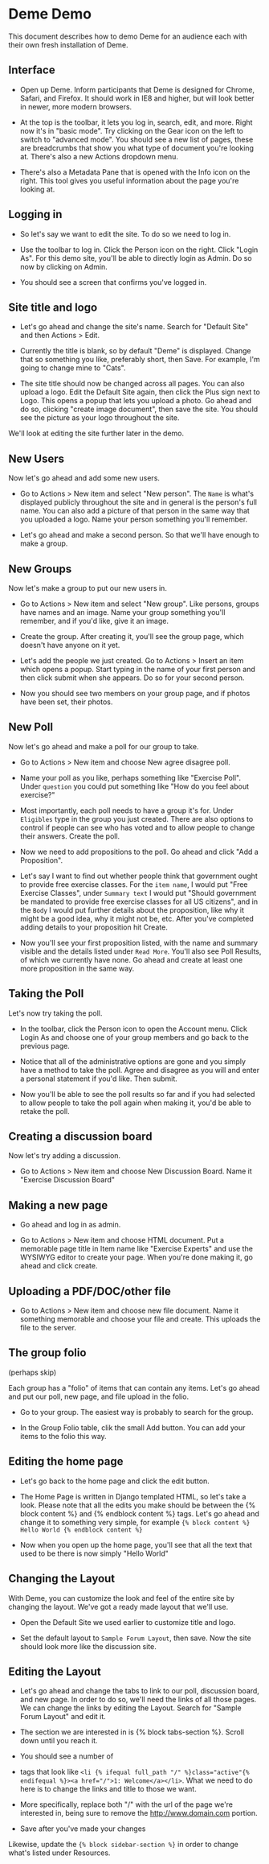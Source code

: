 Deme Demo
=========

This document describes how to demo Deme for an audience each with their own fresh installation of Deme.

Interface
---------

- Open up Deme. Inform participants that Deme is designed for Chrome, Safari, and Firefox. It should work in IE8 and higher, but will look better in newer, more modern browsers.

- At the top is the toolbar, it lets you log in, search, edit, and more. Right now it's in "basic mode". Try clicking on the Gear icon on the left to switch to "advanced mode". You should see a new list of pages, these are breadcrumbs that show you what type of document you're looking at. There's also a new Actions dropdown menu.

- There's also a Metadata Pane that is opened with the Info icon on the right. This tool gives you useful information about the page you're looking at.

Logging in
----------

- So let's say we want to edit the site. To do so we need to log in.

- Use the toolbar to log in. Click the Person icon on the right. Click "Login As". For this demo site, you'll be able to directly login as Admin. Do so now by clicking on Admin.

- You should see a screen that confirms you've logged in.

Site title and logo
-------------------

- Let's go ahead and change the site's name. Search for "Default Site" and then Actions > Edit.

- Currently the title is blank, so by default "Deme" is displayed. Change that so something you like, preferably short, then Save. For example, I'm going to change mine to "Cats".

- The site title should now be changed across all pages. You can also upload a logo. Edit the Default Site again, then click the Plus sign next to Logo. This opens a popup that lets you upload a photo. Go ahead and do so, clicking "create image document", then save the site. You should see the picture as your logo throughout the site.

We'll look at editing the site further later in the demo.

New Users
---------

Now let's go ahead and add some new users.

- Go to Actions > New item and select "New person". The `Name` is what's displayed publicly throughout the site and in general is the person's full name. You can also add a picture of that person in the same way that you uploaded a logo. Name your person something you'll remember.

- Let's go ahead and make a second person. So that we'll have enough to make a group.

New Groups
----------

Now let's make a group to put our new users in.

- Go to Actions > New item and select "New group". Like persons, groups have names and an image. Name your group something you'll remember, and if you'd like, give it an image.

- Create the group. After creating it, you'll see the group page, which doesn't have anyone on it yet.

- Let's add the people we just created. Go to Actions > Insert an item which opens a popup. Start typing in the name of your first person and then click submit when she appears. Do so for your second person.

- Now you should see two members on your group page, and if photos have been set, their photos.

New Poll
--------

Now let's go ahead and make a poll for our group to take.

- Go to Actions > New item and choose New agree disagree poll.

- Name your poll as you like, perhaps something like "Exercise Poll". Under `question` you could put something like "How do you feel about exercise?"

- Most importantly, each poll needs to have a group it's for. Under `Eligibles` type in the group you just created. There are also options to control if people can see who has voted and to allow people to change their answers. Create the poll.

- Now we need to add propositions to the poll. Go ahead and click "Add a Proposition".

- Let's say I want to find out whether people think that government ought to provide free exercise classes. For the `item name`, I would put "Free Exercise Classes", under `Summary text` I would put "Should government be mandated to provide free exercise classes for all US citizens", and in the `Body` I would put further details about the proposition, like why it might be a good idea, why it might not be, etc. After you've completed adding details to your proposition hit Create.

- Now you'll see your first proposition listed, with the name and summary visible and the details listed under `Read More`. You'll also see Poll Results, of which we currently have none. Go ahead and create at least one more proposition in the same way.

Taking the Poll
---------------

Let's now try taking the poll.

- In the toolbar, click the Person icon to open the Account menu. Click Login As and choose one of your group members and go back to the previous page.

- Notice that all of the administrative options are gone and you simply have a method to take the poll. Agree and disagree as you will and enter a personal statement if you'd like. Then submit.

- Now you'll be able to see the poll results so far and if you had selected to allow people to take the poll again when making it, you'd be able to retake the poll.

Creating a discussion board
---------------------------

Now let's try adding a discussion.

- Go to Actions > New item and choose New Discussion Board. Name it "Exercise Discussion Board"

Making a new page
-----------------

- Go ahead and log in as admin.

- Go to Actions > New item and choose HTML document. Put a memorable page title in Item name like "Exercise Experts" and use the WYSIWYG editor to create your page. When you're done making it, go ahead and click create.

Uploading a PDF/DOC/other file
------------------------------

- Go to Actions > New item and choose new file document. Name it something memorable and choose your file and create. This uploads the file to the server.

The group folio
---------------

(perhaps skip)

Each group has a "folio" of items that can contain any items. Let's go ahead and put our poll, new page, and file upload in the folio.

- Go to your group. The easiest way is probably to search for the group.

- In the Group Folio table, clik the small Add button. You can add your items to the folio this way.

Editing the home page
---------------------

- Let's go back to the home page and click the edit button.

- The Home Page is written in Django templated HTML, so let's take a look. Please note that all the edits you make should be between the {% block content %} and {% endblock content %} tags. Let's go ahead and change it to something very simple, for example `{% block content %} Hello World {% endblock content %}`

- Now when you open up the home page, you'll see that all the text that used to be there is now simply "Hello World"

Changing the Layout
------------------

With Deme, you can customize the look and feel of the entire site by changing the layout. We've got a ready made layout that we'll use.

- Open the Default Site we used earlier to customize title and logo.

- Set the default layout to `Sample Forum Layout`, then save. Now the site should look more like the discussion site.

Editing the Layout
------------------

- Let's go ahead and change the tabs to link to our poll, discussion board, and new page. In order to do so, we'll need the links of all those pages. We can change the links by editing the Layout. Search for "Sample Forum Layout" and edit it.

- The section we are interested in is {% block tabs-section %}. Scroll down until you reach it.

- You should see a number of <li> tags that look like `<li {% ifequal full_path "/" %}class="active"{% endifequal %}><a href="/">1: Welcome</a></li>`. What we need to do here is to change the links and title to those we want.

- More specifically, replace both "/" with the url of the page we're interested in, being sure to remove the http://www.domain.com portion.

- Save after you've made your changes

Likewise, update the `{% block sidebar-section %}` in order to change what's listed under Resources.

